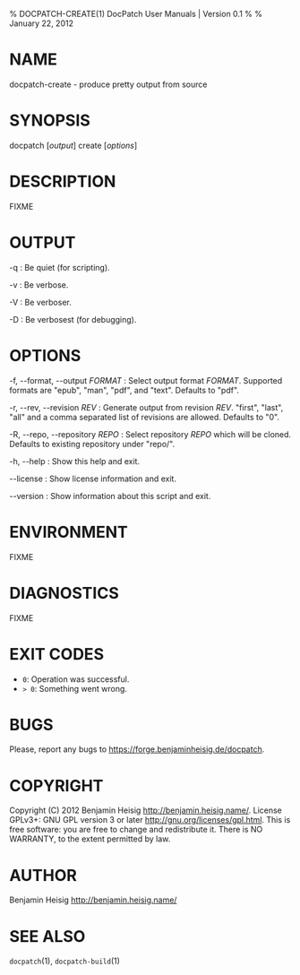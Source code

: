 % DOCPATCH-CREATE(1) DocPatch User Manuals | Version 0.1
%
% January 22, 2012


# NAME

docpatch-create - produce pretty output from source


# SYNOPSIS

docpatch [*output*] create [*options*]


# DESCRIPTION

FIXME


# OUTPUT

-q
:   Be quiet (for scripting).

-v
:   Be verbose.

-V
:   Be verboser.

-D
:   Be verbosest (for debugging).


# OPTIONS

-f, \--format, \--output *FORMAT*
:   Select output format *FORMAT*. Supported formats are "epub", "man", "pdf", and "text". Defaults to "pdf".

-r, \--rev, \--revision *REV*
:   Generate output from revision *REV*. "first", "last", "all" and a comma separated list of revisions are allowed. Defaults to "0".

-R, \--repo, \--repository *REPO*
:   Select repository *REPO* which will be cloned. Defaults to existing repository under "repo/".

-h, \--help
:   Show this help and exit.

\--license
:   Show license information and exit.

\--version
:   Show information about this script and exit.


# ENVIRONMENT

FIXME


# DIAGNOSTICS

FIXME


# EXIT CODES

* `0`: Operation was successful.
* `> 0`: Something went wrong.


# BUGS

Please, report any bugs to <https://forge.benjaminheisig.de/docpatch>.


# COPYRIGHT

Copyright (C) 2012 Benjamin Heisig <http://benjamin.heisig.name/>. License GPLv3+: GNU GPL version 3 or later <http://gnu.org/licenses/gpl.html>. This is free software: you are free to change and redistribute it. There is NO WARRANTY, to the extent permitted by law.


# AUTHOR

Benjamin Heisig <http://benjamin.heisig.name/>


# SEE ALSO

`docpatch`(1), `docpatch-build`(1)
